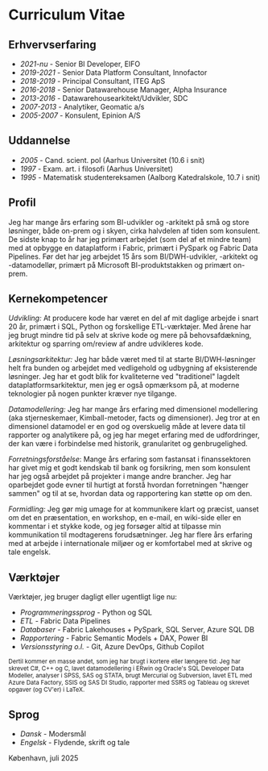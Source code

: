 # Curriculum Vitae

## Erhvervserfaring
- *2021-nu* - Senior BI Developer, EIFO
- *2019-2021* - Senior Data Platform Consultant, Innofactor
- *2018-2019* - Principal Consultant, ITEG ApS
- *2016-2018* - Senior Datawarehouse Manager, Alpha Insurance
- *2013-2016* - Datawarehousearkitekt/Udvikler, SDC
- *2007-2013* - Analytiker, Geomatic a/s
- *2005-2007* - Konsulent, Epinion A/S

## Uddannelse

- *2005* - Cand. scient. pol (Aarhus Universitet (10.6 i snit)
- *1997* - Exam. art. i filosofi (Aarhus Universitet)
- *1995* - Matematisk studentereksamen (Aalborg Katedralskole, 10.7 i snit)

## Profil

Jeg har mange års erfaring som BI-udvikler og -arkitekt på små og store løsninger, både on-prem og i skyen, cirka halvdelen af tiden som konsulent. De sidste knap to år har jeg primært arbejdet (som del af et mindre team) med at opbygge en dataplatform i Fabric, primært i PySpark og Fabric Data Pipelines. Før det har jeg arbejdet 15 års som BI/DWH-udvikler, -arkitekt og -datamodellør, primært på Microsoft BI-produktstakken og primært on-prem.

## Kernekompetencer

*Udvikling:* At producere kode har været en del af mit daglige arbejde i snart 20 år, primært i SQL, Python og forskellige ETL-værktøjer. Med årene har jeg brugt mindre tid på selv at skrive kode og mere på behovsafdækning, arkitektur og sparring om/review af andre udvikleres kode.

*Løsningsarkitektur:* Jeg har både været med til at starte BI/DWH-løsninger helt fra bunden og arbejdet med vedligehold og udbygning af eksisterende løsninger. Jeg har et godt blik for kvaliteterne ved "traditionel" lagdelt dataplatformsarkitektur, men jeg er også opmærksom på, at moderne teknologier på nogen punkter kræver nye tilgange.

*Datamodellering:* Jeg har mange års erfaring med dimensionel modellering (aka stjerneskemaer, Kimball-metoder, facts og dimensioner). Jeg tror at en dimensionel datamodel er en god og overskuelig måde at levere data til rapporter og analytikere på, og jeg har meget erfaring med de udfordringer, der kan være i forbindelse med historik, granularitet og genbrugelighed.

*Forretningsforståelse*: Mange års erfaring som fastansat i finanssektoren har givet mig et godt kendskab til bank og forsikring, men som konsulent har jeg også arbejdet på projekter i mange andre brancher. Jeg har oparbejdet gode evner til hurtigt at forstå hvordan forretningen "hænger sammen" og til at se, hvordan data og rapportering kan støtte op om den.

*Formidling:* Jeg gør mig umage for at kommunikere klart og præcist, uanset om det en præsentation, en workshop, en e-mail, en wiki-side eller en kommentar i et stykke kode, og jeg forsøger altid at tilpasse min kommunikation til modtagerens forudsætninger. Jeg har flere års erfaring med at arbejde i internationale miljøer og er komfortabel med at skrive og tale engelsk. 


## Værktøjer

Værktøjer, jeg bruger dagligt eller ugentligt lige nu:

- *Programmeringssprog* - Python og SQL
- *ETL* - Fabric Data Pipelines
- *Databaser* - Fabric Lakehouses + PySpark, SQL Server, Azure SQL DB
- *Rapportering* - Fabric Semantic Models + DAX, Power BI
- *Versionsstyring o.l.* - Git, Azure DevOps, Github Copilot

<small>Dertil kommer en masse andet, som jeg har brugt i kortere eller længere tid: Jeg har skrevet C#, C++ og C, lavet datamodellering i ERwin og Oracle's SQL Developer Data Modeller, analyser i SPSS, SAS og STATA, brugt Mercurial og Subversion, lavet ETL med Azure Data Factory, SSIS og SAS DI Studio, rapporter med SSRS og Tableau og skrevet opgaver (og CV'er) i LaTeX.</small>  

## Sprog

- *Dansk* - Modersmål
- *Engelsk* - Flydende, skrift og tale

København, juli 2025
